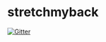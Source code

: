 # stretchmyback

[![Gitter](https://badges.gitter.im/Join%20Chat.svg)](https://gitter.im/soixantecircuits/stretchmyback?utm_source=badge&utm_medium=badge&utm_campaign=pr-badge&utm_content=badge)